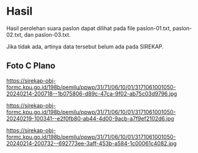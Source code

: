 # Hasil

Hasil perolehan suara paslon dapat dilihat pada file paslon-01.txt, paslon-02.txt, dan paslon-03.txt.

Jika tidak ada, artinya data tersebut belum ada pada SIREKAP.

## Foto C Plano

https://sirekap-obj-formc.kpu.go.id/198b/pemilu/ppwp/31/71/06/10/01/3171061001050-20240214-200718--1b075806-d89c-47ca-9f02-ab75c03d9796.jpg

https://sirekap-obj-formc.kpu.go.id/198b/pemilu/ppwp/31/71/06/10/01/3171061001050-20240219-100341--e2f0fb80-ab44-4d00-9acb-a7f9ef2102d6.jpg

https://sirekap-obj-formc.kpu.go.id/198b/pemilu/ppwp/31/71/06/10/01/3171061001050-20240214-200732--692773ee-3aff-453b-a584-1c00061c4082.jpg

